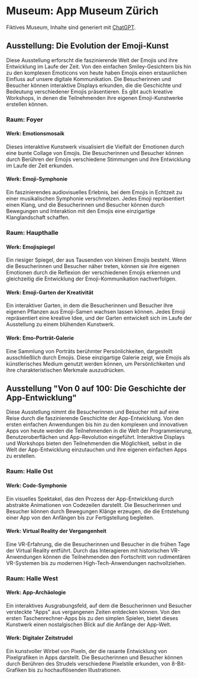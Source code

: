 # Museum: App Museum Zürich
Fiktives Museum, Inhalte sind generiert mit [ChatGPT](https://chat.openai.com/).

## Ausstellung: Die Evolution der Emoji-Kunst
Diese Ausstellung erforscht die faszinierende Welt der Emojis und ihre Entwicklung im Laufe der Zeit. Von den einfachen Smiley-Gesichtern bis hin zu den komplexen Emoticons von heute haben Emojis einen erstaunlichen Einfluss auf unsere digitale Kommunikation. Die Besucherinnen und Besucher können interaktive Displays erkunden, die die Geschichte und Bedeutung verschiedener Emojis präsentieren. Es gibt auch kreative Workshops, in denen die Teilnehmenden ihre eigenen Emoji-Kunstwerke erstellen können.

### Raum: Foyer
#### Werk: Emotionsmosaik
Dieses interaktive Kunstwerk visualisiert die Vielfalt der Emotionen durch eine bunte Collage von Emojis. Die Besucherinnen und Besucher können durch Berühren der Emojis verschiedene Stimmungen und ihre Entwicklung im Laufe der Zeit erkunden.

#### Werk: Emoji-Symphonie
Ein faszinierendes audiovisuelles Erlebnis, bei dem Emojis in Echtzeit zu einer musikalischen Symphonie verschmelzen. Jedes Emoji repräsentiert einen Klang, und die Besucherinnen und Besucher können durch Bewegungen und Interaktion mit den Emojis eine einzigartige Klanglandschaft schaffen.

### Raum: Haupthalle
#### Werk: Emojispiegel
Ein riesiger Spiegel, der aus Tausenden von kleinen Emojis besteht. Wenn die Besucherinnen und Besucher näher treten, können sie ihre eigenen Emotionen durch die Reflexion der verschiedenen Emojis erkennen und gleichzeitig die Entwicklung der Emoji-Kommunikation nachverfolgen.

#### Werk: Emoji-Garten der Kreativität
Ein interaktiver Garten, in dem die Besucherinnen und Besucher ihre eigenen Pflanzen aus Emoji-Samen wachsen lassen können. Jedes Emoji repräsentiert eine kreative Idee, und der Garten entwickelt sich im Laufe der Ausstellung zu einem blühenden Kunstwerk.

#### Werk: Emo-Porträt-Galerie
Eine Sammlung von Porträts berühmter Persönlichkeiten, dargestellt ausschließlich durch Emojis. Diese einzigartige Galerie zeigt, wie Emojis als künstlerisches Medium genutzt werden können, um Persönlichkeiten und ihre charakteristischen Merkmale auszudrücken.

## Ausstellung "Von 0 auf 100: Die Geschichte der App-Entwicklung"
Diese Ausstellung nimmt die Besucherinnen und Besucher mit auf eine Reise durch die faszinierende Geschichte der App-Entwicklung. Von den ersten einfachen Anwendungen bis hin zu den komplexen und innovativen Apps von heute werden die Teilnehmenden in die Welt der Programmierung, Benutzeroberflächen und App-Revolution eingeführt. Interaktive Displays und Workshops bieten den Teilnehmenden die Möglichkeit, selbst in die Welt der App-Entwicklung einzutauchen und ihre eigenen einfachen Apps zu erstellen.

### Raum: Halle Ost
#### Werk: Code-Symphonie
Ein visuelles Spektakel, das den Prozess der App-Entwicklung durch abstrakte Animationen von Codezeilen darstellt. Die Besucherinnen und Besucher können durch Bewegungen Klänge erzeugen, die die Entstehung einer App von den Anfängen bis zur Fertigstellung begleiten.

#### Werk: Virtual Reality der Vergangenheit
Eine VR-Erfahrung, die die Besucherinnen und Besucher in die frühen Tage der Virtual Reality entführt. Durch das Interagieren mit historischen VR-Anwendungen können die Teilnehmenden den Fortschritt von rudimentären VR-Systemen bis zu modernen High-Tech-Anwendungen nachvollziehen.

### Raum: Halle West
#### Werk: App-Archäologie
Ein interaktives Ausgrabungsfeld, auf dem die Besucherinnen und Besucher versteckte "Apps" aus vergangenen Zeiten entdecken können. Von den ersten Taschenrechner-Apps bis zu den simplen Spielen, bietet dieses Kunstwerk einen nostalgischen Blick auf die Anfänge der App-Welt.

#### Werk: Digitaler Zeitstrudel
Ein kunstvoller Wirbel von Pixeln, der die rasante Entwicklung von Pixelgrafiken in Apps darstellt. Die Besucherinnen und Besucher können durch Berühren des Strudels verschiedene Pixelstile erkunden, von 8-Bit-Grafiken bis zu hochauflösenden Illustrationen.
